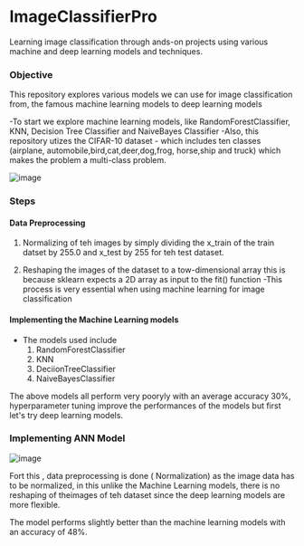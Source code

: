 # ImageClassifierPro
Learning image classification through ands-on projects using various machine and deep learning models and techniques.
 ### Objective
This repository explores various models we can use for image classification from, the famous machine learning models to deep learning models

-To start we explore machine learning models, like RandomForestClassifier, KNN, Decision Tree Classifier and NaiveBayes Classifier
-Also, this repository utizes the  CIFAR-10 dataset - which includes ten classes (airplane, automobile,bird,cat,deer,dog,frog, horse,ship and truck) which makes the problem a multi-class problem.

![image](https://github.com/user-attachments/assets/ffdaeb9c-3c8c-4dc3-b727-9cb71b2e79ab)

### Steps
#### Data Preprocessing
1. Normalizing of teh images by simply dividing the x_train of the train datset by 255.0 and x_test by 255 for teh test dataset.
   
2. Reshaping the images of the dataset to a tow-dimensional array this is because sklearn expects a 2D array as input to the fit() function
   -This process is very essential when using machine learning for image classification

#### Implementing the Machine Learning models
 - The models used include
   1. RandomForestClassifier
   2. KNN
   3. DeciionTreeClassifier
   4. NaiveBayesClassifier

The above models all perform very pooryly with an average accuracy 30%, hyperparameter tuning improve the performances of the models but first let's try deep learning models.

### Implementing ANN Model

![image](https://github.com/user-attachments/assets/6323787b-1c1e-45ee-b487-9bd267defa73)

Fort this , data preprocessing is done ( Normalization) as the image data has to be normalized, in this unlike the Machine Learning models, there is no reshaping of theimages of teh dataset since the deep learning models are more flexible.

The model performs slightly better than the machine learning models with an accuracy of 48%.


  

